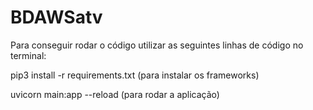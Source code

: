 # BDAWSatv

Para conseguir rodar o código utilizar as seguintes linhas de código no terminal: 

pip3 install -r requirements.txt (para instalar os frameworks)

uvicorn main:app --reload (para rodar a aplicação)
